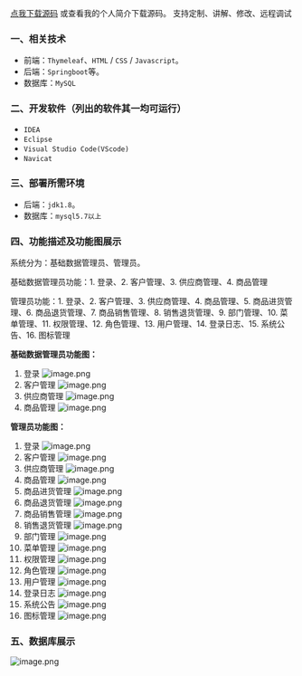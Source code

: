 [点我下载源码](https://www.oneprosol.com/detail/5fc2c013b85947aba000c0d14e5197c3)
或查看我的个人简介下载源码。
支持定制、讲解、修改、远程调试
### 一、相关技术
- 前端：`Thymeleaf`、`HTML` / `CSS` / `Javascript`。
- 后端：`Springboot`等。
- 数据库：`MySQL`

### 二、开发软件（列出的软件其一均可运行）
- `IDEA`
- `Eclipse`
- `Visual Studio Code(VScode)`
- `Navicat`
### 三、部署所需环境

- 后端：`jdk1.8`。
- 数据库：`mysql5.7以上`

### 四、功能描述及功能图展示
系统分为：基础数据管理员、管理员。

基础数据管理员功能：1. 登录、2. 客户管理、3. 供应商管理、4. 商品管理

管理员功能：1. 登录、2. 客户管理、3. 供应商管理、4. 商品管理、5. 商品进货管理、6. 商品退货管理、7. 商品销售管理、8. 销售退货管理、9. 部门管理、10. 菜单管理、11. 权限管理、12. 角色管理、13. 用户管理、14. 登录日志、15. 系统公告、16. 图标管理


**基础数据管理员功能图：**

1. 登录
![image.png](https://pic.picprosol.com/user_upload/47a0c8c315464e69858d8da56b2d15ba/2025-01-09%2015:13:27_image.png)
2. 客户管理
![image.png](https://pic.picprosol.com/user_upload/47a0c8c315464e69858d8da56b2d15ba/2025-01-09%2015:14:41_image.png)
3. 供应商管理
![image.png](https://pic.picprosol.com/user_upload/47a0c8c315464e69858d8da56b2d15ba/2025-01-09%2015:14:45_image.png)
4. 商品管理
![image.png](https://pic.picprosol.com/user_upload/47a0c8c315464e69858d8da56b2d15ba/2025-01-09%2015:14:51_image.png)

**管理员功能图：**

1. 登录
![image.png](https://pic.picprosol.com/user_upload/47a0c8c315464e69858d8da56b2d15ba/2025-01-09%2015:13:27_image.png)
2. 客户管理
![image.png](https://pic.picprosol.com/user_upload/47a0c8c315464e69858d8da56b2d15ba/2025-01-09%2015:12:04_image.png)
3. 供应商管理
![image.png](https://pic.picprosol.com/user_upload/47a0c8c315464e69858d8da56b2d15ba/2025-01-09%2015:12:09_image.png)
4. 商品管理
![image.png](https://pic.picprosol.com/user_upload/47a0c8c315464e69858d8da56b2d15ba/2025-01-09%2015:12:14_image.png)
5. 商品进货管理
![image.png](https://pic.picprosol.com/user_upload/47a0c8c315464e69858d8da56b2d15ba/2025-01-09%2015:12:19_image.png)
6. 商品退货管理
![image.png](https://pic.picprosol.com/user_upload/47a0c8c315464e69858d8da56b2d15ba/2025-01-09%2015:12:24_image.png)
7. 商品销售管理
![image.png](https://pic.picprosol.com/user_upload/47a0c8c315464e69858d8da56b2d15ba/2025-01-09%2015:12:30_image.png)
8. 销售退货管理
![image.png](https://pic.picprosol.com/user_upload/47a0c8c315464e69858d8da56b2d15ba/2025-01-09%2015:12:35_image.png)
9. 部门管理
![image.png](https://pic.picprosol.com/user_upload/47a0c8c315464e69858d8da56b2d15ba/2025-01-09%2015:12:42_image.png)
10. 菜单管理
![image.png](https://pic.picprosol.com/user_upload/47a0c8c315464e69858d8da56b2d15ba/2025-01-09%2015:12:47_image.png)
11. 权限管理
![image.png](https://pic.picprosol.com/user_upload/47a0c8c315464e69858d8da56b2d15ba/2025-01-09%2015:12:52_image.png)
12. 角色管理
![image.png](https://pic.picprosol.com/user_upload/47a0c8c315464e69858d8da56b2d15ba/2025-01-09%2015:12:57_image.png)
13. 用户管理
![image.png](https://pic.picprosol.com/user_upload/47a0c8c315464e69858d8da56b2d15ba/2025-01-09%2015:13:03_image.png)
14. 登录日志
![image.png](https://pic.picprosol.com/user_upload/47a0c8c315464e69858d8da56b2d15ba/2025-01-09%2015:13:08_image.png)
15. 系统公告
![image.png](https://pic.picprosol.com/user_upload/47a0c8c315464e69858d8da56b2d15ba/2025-01-09%2015:13:13_image.png)
16. 图标管理
![image.png](https://pic.picprosol.com/user_upload/47a0c8c315464e69858d8da56b2d15ba/2025-01-09%2015:13:19_image.png)

### 五、数据库展示
![image.png](https://pic.picprosol.com/user_upload/47a0c8c315464e69858d8da56b2d15ba/2025-01-09%2015:15:26_image.png)
